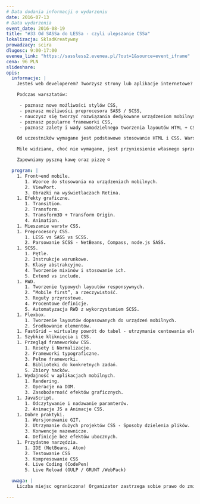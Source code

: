 ```yaml
---
# Data dodania informacji o wydarzeniu
date: 2016-07-13
# Data wydarzenia
event_date: 2016-08-19
title: "#33 Od SASSa do LESSa - czyli ulepszanie CSSa"
lokalizacja: SkladKreatywny
prowadzacy: scira
dlugosc: 9:00-17:00
evenea_link: "https://sassless2.evenea.pl/?out=1&source=event_iframe"
cena: 96 PLN
slideshare:
opis:
  informacje: |
    Jesteś web developerem? Tworzysz strony lub aplikacje internetowe? Chciałbyś poznać CSS lub poszerzyć swoją wiedzę z jego zakresu? Poznaj SASS / SCSS – narzędzie znacznie rozszerzające możliwości samego CSSa. Podczas warsztatów poznasz nie tylko nowe funkcjonalności samego CSSa, ale także możliwości jakie daje SASS. Całość warsztatów odbywać się będzie ze szczególnym uwzględnieniem tworzenia layoutów dla urządzeń mobilnych. Warsztaty składać się będą w przeważającej części z zadań praktycznych, aby każdy uczestnik mógł przetestować nowe efekty CSS na laptopie, tablecie czy telefonie.

    Podczas warsztatów:

     - poznasz nowe możliwości stylów CSS,
     - poznasz możliwości preprocesora SASS / SCSS,
     - nauczysz się tworzyć rozwiązania dedykowane urządzeniom mobilnym,
     - poznasz popularne frameworki CSS,
     - poznasz zalety i wady samodzielnego tworzenia layoutów HTML + CSS.

    Od uczestników wymagane jest podstawowe stosowanie HTML i CSS. Warsztaty skierowane są dla front¬end developerów, którzy chcą rozszerzyć swoją wiedzę i umiejętności dotyczące stylowania elementów HTML. Uczestnicy w trakcie zajęć korzystają z własnego sprzętu (do wygodnego korzystania z HTMLa i CSSa wystarczy właściwie każdy komputer z systemem Windows, OSX lub Linux - wymagane GUI :)

    Mile widziane, choć nie wymagane, jest przyniesienie własnego sprzętu mobilnego (telefon / tablet) na którym będzie można testować tworzone layouty – alternatywą jest użycie WebDeveloper tools z Chrome, ale wiąże się to z pewnymi ograniczeniami.

    Zapewniamy pyszną kawę oraz pizzę ☺

  program: |
    1. Front¬end mobile.
       1. Wzorce do stosowania na urządzeniach mobilnych.
       2. ViewPort.
       3. Obrazki na wyświetlaczach Retina.
    1. Efekty graficzne.
       1. Transition.
       2. Transform.
       3. Transform3D + Transform Origin.
       4. Animation.
    1. Mieszanie warstw CSS.
    1. Preprocesory CSS.
       1. LESS vs SASS vs SCSS.
       2. Parsowanie SCSS - NetBeans, Compass, node.js SASS.
    1. SCSS.  
       1. Pętle.
       2. Instrukcje warunkowe.
       3. Klasy abstrakcyjne.
       4. Tworzenie mixinów i stosowanie ich.
       5. Extend vs include.
    1. RWD.
       1. Tworzenie typowych layoutów responsywnych.
       2. “Mobile first”, a rzeczywistość.
       3. Reguły przyrostowe.
       4. Procentowe definicje.
       5. Automatyzacja RWD z wykorzystaniem SCSS.
    1. Flexbox.
       1. Tworzenie layoutów dopasowanych do urządzeń mobilnych.
       2. Środkowanie elementów.
    1. FastGrid – wirtualny powrót do tabel - utrzymanie centowania elementów.
    1. Szybkie kliknięcia i CSS.
    1. Przegląd frameworków CSS.
       1. Resety i Normalizacje.
       2. Frameworki typograficzne.
       3. Pełne frameworki.
       4. Biblioteki do konkretnych zadań.
       5. Zbiory hacków.
    1. Wydajność w aplikacjach mobilnych.
       1. Rendering.
       2. Operacje na DOM.
       3. Zasobożerność efektów graficznych.
    1. JavaScript.
       1. Odczytywanie i nadawanie paramterów.
       2. Animacje JS a Animacje CSS.
    1. Dobre praktyki.
       1. Wersjonowanie GIT.
       2. Utrzymanie dużych projektów CSS - Sposoby dzielenia plików.
       3. Konwencje nazewnicze.
       4. Definicje bez efektów ubocznych.
    1. Przydatne narzędzia.
       1. IDE (NetBeans, Atom)
       2. Testowanie CSS
       3. Kompresowanie CSS
       4. Live Coding (CodePen)
       5. Live Reload (GULP / GRUNT /WebPack)

  uwaga: |
    Liczba miejsc ograniczona! Organizator zastrzega sobie prawo do zmiany lokalizacji wydarzenia oraz jego odwołania w przypadku niezgłoszenia się minimalnej liczby uczestników.

---
```

